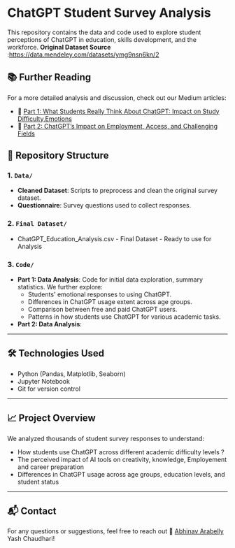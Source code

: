 # ChatGPT Student Survey Analysis

This repository contains the data and code used to explore student perceptions of ChatGPT in education, skills development, and the workforce.
**Original Dataset Source** :https://data.mendeley.com/datasets/ymg9nsn6kn/2


## 📚 Further Reading
For a more detailed analysis and discussion, check out our Medium articles:
- 📖 [Part 1: What Students Really Think About ChatGPT: Impact on Study Difficulty,Emotions](https://medium.com/@arabellyabhinav28/what-students-really-think-about-chatgpt-a-data-driven-analysis-of-chatgpts-impact-in-education-2a13da7f64c9)
- 📖 [Part 2: ChatGPT’s Impact on Employment, Access, and Challenging Fields](https://medium.com/@yashchaudhari33/3dd999360201)


## 📂 Repository Structure

### 1. `Data/`
- **Cleaned Dataset**: Scripts to preprocess and clean the original survey dataset.
- **Questionnaire**: Survey questions used to collect responses.

### 2. `Final Dataset/`

- ChatGPT_Education_Analysis.csv - Final Dataset - Ready to use for Analysis

### 3. `Code/`
-  **Part 1: Data Analysis**:
  Code for initial data exploration, summary statistics. We further explore:
    - Students' emotional responses to using ChatGPT.
    - Differences in ChatGPT usage extent across age groups.
    - Comparison between free and paid ChatGPT users.
    - Patterns in how students use ChatGPT for various academic tasks.
- **Part 2: Data Analysis**:

---

## 🛠 Technologies Used
- Python (Pandas, Matplotlib, Seaborn)
- Jupyter Notebook
- Git for version control

---

## 📈 Project Overview
We analyzed thousands of student survey responses to understand:
- How students use ChatGPT across different academic difficulty levels ?
- The perceived impact of AI tools on creativity, knowledge, Employement and career preparation 
- Differences in ChatGPT usage across age groups, education levels, and student status

---

## 📬 Contact
For any questions or suggestions, feel free to reach out
📧 [Abhinav Arabelly](mailto:arabellyabhinav28@gmail.com)
Yash Chaudhari!

